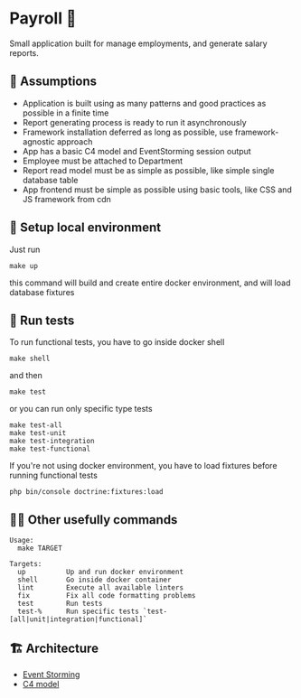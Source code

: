 # Payroll 💸

Small application built for manage employments, and generate salary reports.

## 📝 Assumptions

- Application is built using as many patterns and good practices as possible in a finite time
- Report generating process is ready to run it asynchronously
- Framework installation deferred as long as possible, use framework-agnostic approach
- App has a basic C4 model and EventStorming session output
- Employee must be attached to Department
- Report read model must be as simple as possible, like simple single database table
- App frontend must be simple as possible using basic tools, like CSS and JS framework from cdn

## 🚀 Setup local environment

Just run

```shell
make up
```

this command will build and create entire docker environment, and will load database fixtures

## 🧪 Run tests

To run functional tests, you have to go inside docker shell

```shell
make shell
```

and then

```shell
make test
```

or you can run only specific type tests

```shell
make test-all
make test-unit
make test-integration
make test-functional
```

If you're not using docker environment, you have to load fixtures before running functional tests

```shell
php bin/console doctrine:fixtures:load
```

## 🧑‍🚀 Other usefully commands

```shell
Usage:
  make TARGET

Targets:
  up          Up and run docker environment
  shell       Go inside docker container
  lint        Execute all available linters
  fix         Fix all code formatting problems
  test        Run tests
  test-%      Run specific tests `test-[all|unit|integration|functional]`

```

## 🏗️ Architecture

- [Event Storming](./docs/EventStorming.md)
- [C4 model](./docs/C4-model.md)
